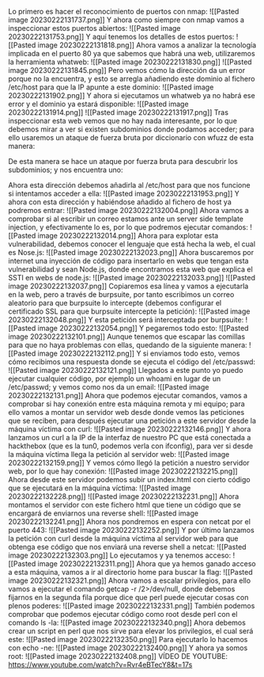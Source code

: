 Lo primero es hacer el reconocimiento de puertos con nmap:
![[Pasted image 20230222131737.png]]
Y ahora como siempre con nmap vamos a inspeccionar estos puertos abiertos:
![[Pasted image 20230222131753.png]]
Y aquí tenemos los detalles de estos puertos:
![[Pasted image 20230222131818.png]]
Ahora vamos a analizar la tecnología implicada en el puerto 80 ya que sabemos que habrá una web, utilizaremos la herramienta whatweb:
![[Pasted image 20230222131830.png]]
![[Pasted image 20230222131845.png]]
Pero vemos cómo la dirección da un error porque no la encuentra, y esto se arregla añadiendo este dominio al fichero /etc/host para que la IP apunte a este dominio:
![[Pasted image 20230222131902.png]]
Y ahora si ejecutamos un whatweb ya no habrá ese error y el dominio ya estará disponible:
![[Pasted image 20230222131914.png]]
![[Pasted image 20230222131917.png]]
Tras inspeccionar esta web vemos que no hay nada interesante, por lo que debemos mirar a ver si existen subdominios donde podamos acceder; para ello usaremos un ataque de fuerza bruta por diccionario con wfuzz de esta manera:

De esta manera se hace un ataque por fuerza bruta para descubrir los subdominios; y nos encuentra uno:

Ahora esta dirección debemos añadirla al /etc/host para que nos funcione si intentamos acceder a ella:
![[Pasted image 20230222131953.png]]
Y ahora con esta dirección y habiéndose añadido al fichero de host ya podremos entrar:
![[Pasted image 20230222132004.png]]
Ahora vamos a comprobar si al escribir un correo estamos ante un server side template injection, y efectivamente lo es, por lo que podremos ejecutar comandos:
![[Pasted image 20230222132014.png]]
Ahora para explotar esta vulnerabilidad, debemos conocer el lenguaje que está hecha la web, el cual es Nose.js:
![[Pasted image 20230222132023.png]]
Ahora buscaremos por internet una inyección de código para insertarlo en webs que tengan esta vulnerabilidad y sean Node.js, donde encontramos esta web que explica el SSTI en webs de node.js:
![[Pasted image 20230222132033.png]]
![[Pasted image 20230222132037.png]]
Copiaremos esa línea y vamos a ejecutarla en la web, pero a través de burpsuite, por tanto escribimos un correo aleatorio para que burpsuite lo intercepte (debemos configurar el certificado SSL para que burpsuite intercepte la petición):
![[Pasted image 20230222132048.png]]
Y esta petición será interceptada por burpsuite:
![[Pasted image 20230222132054.png]]
Y pegaremos todo esto:
![[Pasted image 20230222132101.png]]
Aunque tenemos que escapar las comillas para que no haya problemas con ellas, quedando de la siguiente manera:
![[Pasted image 20230222132112.png]]
Y si enviamos todo esto, vemos cómo recibimos una respuesta donde se ejecuta el código del /etc/passwd:
![[Pasted image 20230222132121.png]]
Llegados a este punto yo puedo ejecutar cualquier código, por ejemplo un whoami en lugar de un /etc/passwd; y vemos como nos da un email:
![[Pasted image 20230222132131.png]]
Ahora que podemos ejecutar comandos, vamos a comprobar si hay conexión entre esta máquina remota y mi equipo; para ello vamos a montar un servidor web desde donde vemos las peticiones que se reciben, para después ejecutar una petición a este servidor desde la máquina víctima con curl:
![[Pasted image 20230222132146.png]]
Y ahora lanzamos un curl a la IP de la interfaz de nuestro PC que está conectada a hackthebox (que es la tun0, podemos verla con ifconfig), para ver si desde la máquina víctima llega la petición al servidor web:
![[Pasted image 20230222132159.png]]
Y vemos cómo llegó la petición a nuestro servidor web, por lo que hay conexión:
![[Pasted image 20230222132215.png]]
Ahora desde este servidor podemos subir un index.html con cierto código que se ejecutará en la máquina víctima:
![[Pasted image 20230222132228.png]]
![[Pasted image 20230222132231.png]]
Ahora montamos el servidor con este fichero html que tiene un código que se encargará de enviarnos una reverse shell:
![[Pasted image 20230222132241.png]]
Ahora nos pondremos en espera con netcat por el puerto 443:
![[Pasted image 20230222132252.png]]
Y por último lanzamos la petición con curl desde la máquina víctima al servidor web para que obtenga ese código que nos enviará una reverse shell a netcat:
![[Pasted image 20230222132303.png]]
Lo ejecutamos y ya tenemos acceso:
![[Pasted image 20230222132311.png]]
Ahora que ya hemos ganado acceso a esta máquina, vamos a ir al directorio home para buscar la flag:
![[Pasted image 20230222132321.png]]
Ahora vamos a escalar privilegios, para ello vamos a ejecutar el comando getcap -r /2>/dev/null, donde debemos fijarnos en la segunda fila porque dice que perl puede ejecutar cosas con plenos poderes:
![[Pasted image 20230222132331.png]]
También podemos comprobar que podemos ejecutar código como root desde perl con el comando ls -la:
![[Pasted image 20230222132340.png]]
Ahora debemos crear un script en perl que nos sirve para elevar los privilegios, el cual será este:
![[Pasted image 20230222132350.png]]
Para ejecutarlo lo hacemos con echo -ne:
![[Pasted image 20230222132400.png]]
Y ahora ya somos root:
![[Pasted image 20230222132408.png]]
VÍDEO DE YOUTUBE:
https://www.youtube.com/watch?v=Rvr4eBTecY8&t=17s

